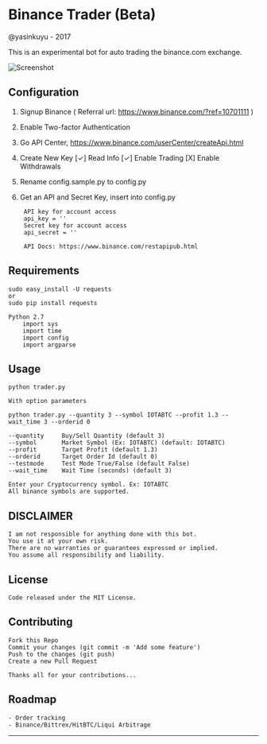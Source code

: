 # Binance Trader (Beta)
@yasinkuyu - 2017

This is an experimental bot for auto trading the binance.com exchange.

![Screenshot](https://github.com/yasinkuyu/binance-trader/blob/master/screenshot.png)

## Configuration

1. Signup Binance ( Referral url: https://www.binance.com/?ref=10701111 )
2. Enable Two-factor Authentication    
3. Go API Center, https://www.binance.com/userCenter/createApi.html
4. Create New Key
   [✓] Read Info [✓] Enable Trading [X] Enable Withdrawals 
6. Rename config.sample.py to config.py
7. Get an API and Secret Key, insert into config.py

        API key for account access
        api_key = ''
        Secret key for account access
        api_secret = ''

        API Docs: https://www.binance.com/restapipub.html


## Requirements

    sudo easy_install -U requests
    or 
    sudo pip install requests
    
    Python 2.7
        import sys
        import time
        import config
        import argparse

## Usage

    python trader.py 
    
    With option parameters

    python trader.py --quantity 3 --symbol IOTABTC --profit 1.3 --wait_time 3 --orderid 0
    
    --quantity     Buy/Sell Quantity (default 3)
    --symbol       Market Symbol (Ex: IOTABTC) (default: IOTABTC)
    --profit       Target Profit (default 1.3)
    --orderid      Target Order Id (default 0)
    --testmode     Test Mode True/False (default False)
    --wait_time    Wait Time (seconds) (default 3)

    Enter your Cryptocurrency symbol. Ex: IOTABTC
    All binance symbols are supported.
 
## DISCLAIMER

    I am not responsible for anything done with this bot. 
    You use it at your own risk. 
    There are no warranties or guarantees expressed or implied. 
    You assume all responsibility and liability.
     
## License

    Code released under the MIT License.

## Contributing

    Fork this Repo
    Commit your changes (git commit -m 'Add some feature')
    Push to the changes (git push)
    Create a new Pull Request
    
    Thanks all for your contributions...
    
## Roadmap

    - Order tracking
    - Binance/Bittrex/HitBTC/Liqui Arbitrage  

---

